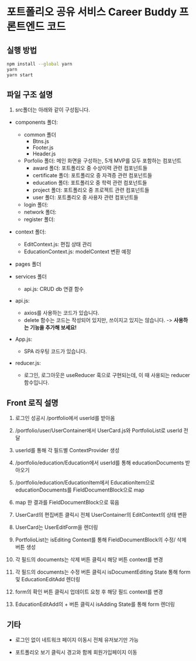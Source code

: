 # 포트폴리오 공유 서비스 Career Buddy 프론트엔드 코드

## 실행 방법

```bash
npm install --global yarn
yarn
yarn start
```

## 파일 구조 설명

1. src폴더는 아래와 같이 구성됩니다.

- components 폴더:

  - common 폴더
    - Btns.js
    - Footer.js
    - Header.js
  - Porfolio 폴더: 메인 화면을 구성하는, 5개 MVP를 모두 포함하는 컴포넌트
    - award 폴더: 포트폴리오 중 수상이력 관련 컴포넌트들
    - certificate 폴더: 포트폴리오 중 자격증 관련 컴포넌트들
    - education 폴더: 포트폴리오 중 학력 관련 컴포넌트들
    - project 폴더: 포트폴리오 중 프로젝트 관련 컴포넌트들
    - user 폴더: 포트폴리오 중 사용자 관련 컴포넌트들
  - login 폴더:
  - network 폴더:
  - register 폴더:

- context 폴더:
  - EditContext.js: 편집 상태 관리
  - EducationContext.js: modelContext 변환 예정
- pages 폴더
- services 폴더
  - api.js: CRUD db 연결 함수
- api.js:
  - axios를 사용하는 코드가 있습니다.
  - delete 함수는 코드는 작성되어 있지만, 쓰이지고 있지는 않습니다. -> **사용하는 기능을 추가해 보세요!**
- App.js:
  - SPA 라우팅 코드가 있습니다.
- reducer.js:
  - 로그인, 로그아웃은 useReducer 훅으로 구현되는데, 이 때 사용되는 reducer 함수입니다.

## Front 로직 설명

1. 로그인 성공시 /portfolio에서 userId를 받아옴

2. /portfolio/user/UserContainer에서 UserCard.js와 PortfolioList로 userId 전달

3. userId를 통해 각 필드별 ContextProvider 생성

4. /portfolio/education/Education에서 userId를 통해 educationDocuments 받아오기

5. /portfolio/education/EducationItem에서 EducationItem으로 educationDocuments를 FieldDocumentBlock으로 map

6. map 한 결과를 FieldDocumentBlock으로 묶음

7. UserCard의 편집버튼 클릭시 전체 UserContainer의 EditContext의 상태 변환

8. UserCard는 UserEditForm을 렌더링

9. PortfolioList는 isEditing Context를 통해 FieldDocumentBlock의 수정/ 삭제 버튼 생성

10. 각 필드의 documents는 삭제 버튼 클릭시 해당 버튼 context를 변경

11. 각 필드의 documents는 수정 버튼 클릭시 isDocumentEditing State 통해 form 및 EducationEditAdd 렌더링

12. form의 확인 버튼 클릭시 업데이트 요청 후 해당 필드 context를 변경

13. EducationEditAdd의 + 버튼 클릭시 isAdding State를 통해 form 렌더링

## 기타

- 로그인 없이 네트워크 페이지 이동시 전체 유저보기만 가능

- 포트폴리오 보기 클릭시 경고와 함께 회원가입페이지 이동

